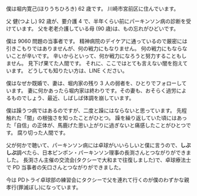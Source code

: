僕は堀内寛己(ほりうちひろき) 62 歳です。
川崎市宮前区に住んでいます。

父 健(つよし) 92 歳が、要介護 4 で、半年くらい前にパーキンソン病の診断を受けています。
父を老老介護している母 (90 歳)は、もの忘れがひどいです。

僕は 9060 問題の当事者です。
精神病院のデイケアに通っているので厳密には引きこもりではありませんが、何の戦力にもなりません。
何の戦力にもならないことが辛いです。
辛いからといって、何か戦力になろうと努力することもしません。
見下げ果てた人間です。
それに、ここではとても言えない闇を抱えています。
どうしても知りたい方は、LINE ください。

僕はなぜか既婚で、妻は、堀内家の残り 3 人の弱者を、ひとりでフォローしています。
妻に何かあったら堀内家は終わりです。その妻も、おそらく過労によるものでしょう、最近、しばしば体調を崩しています。

僕は躁うつ病ではあるのですが、二度と躁にはならないと思っています。
先程触れた「闇」の根強さを知ったことがひとつ。
躁を繰り返していた頃にはあった「自信」の正体が、馬鹿げた思い上がりに過ぎないと痛感したことがひとつです。
腐り切った人間です。

父が何かで聴いて、パーキンソン病には卓球がいいらしいと僕に言うので、**しぶしぶ**調べたら、日本ピンポン・パーキンソン理事の長渕さんとつながりができました。
長渕さん主催の交流会(タクシーで大和まで往復しました)で、卓球療法士で PD 当事者の矢口さんとつながりができました。

今は PDトライ卓球部の練習会にタクシーで父を連れて行くのが僕のわずかな親孝行(罪滅ぼし)になっています。